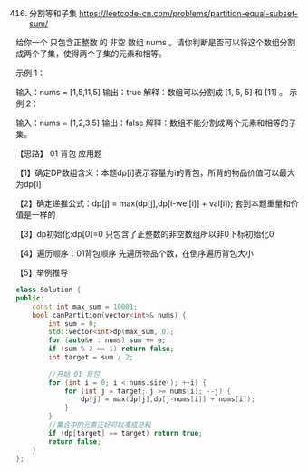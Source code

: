 416. 分割等和子集 https://leetcode-cn.com/problems/partition-equal-subset-sum/

给你一个 只包含正整数 的 非空 数组 nums 。请你判断是否可以将这个数组分割成两个子集，使得两个子集的元素和相等。


示例 1：

输入：nums = [1,5,11,5]
输出：true
解释：数组可以分割成 [1, 5, 5] 和 [11] 。
示例 2：

输入：nums = [1,2,3,5]
输出：false
解释：数组不能分割成两个元素和相等的子集。
 



【思路】
01 背包 应用题 

【1】确定DP数组含义：本题dp[i]表示容量为i的背包，所背的物品价值可以最大为dp[i]

【2】确定递推公式：dp[j] = max(dp[j],dp[i-wei[i]] + val[i]); 套到本题重量和价值是一样的

【3】dp初始化:dp[0]=0 只包含了正整数的非空数组所以非0下标初始化0

【4】遍历顺序：01背包顺序 先遍历物品个数，在倒序遍历背包大小

【5】举例推导 


```c++
class Solution {
public:
    const int max_sum = 10001;
    bool canPartition(vector<int>& nums) {
        int sum = 0;
        std::vector<int>dp(max_sum, 0);
        for (auto&e : nums) sum += e;
        if (sum % 2 == 1) return false;
        int target = sum / 2;
        
        //开始 01 背包
        for (int i = 0; i < nums.size(); ++i) {
            for (int j = target; j >= nums[i]; --j) {
                dp[j] = max(dp[j],dp[j-nums[i]] + nums[i]);
            }
        }
        //集合中的元素正好可以凑成总和
        if (dp[target] == target) return true;
        return false;
    }
};

```
